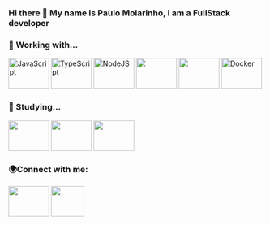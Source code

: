 ### Hi there 👋 My name is Paulo Molarinho, I am a FullStack developer

### 📝 Working with...


<div>
<img title="JavaScript" src="https://cdn.jsdelivr.net/gh/devicons/devicon/icons/javascript/javascript-original.svg" width="80" height="60">
<img title="TypeScript" src="https://cdn.jsdelivr.net/gh/devicons/devicon/icons/typescript/typescript-original.svg" width="80" height="60">   
<img title="NodeJS" src="https://cdn.jsdelivr.net/gh/devicons/devicon/icons/nodejs/nodejs-original.svg" width="80" height="60">
<img src="https://cdn.jsdelivr.net/gh/devicons/devicon/icons/react/react-original.svg" width="80" height="60" />
<img src="https://cdn.jsdelivr.net/gh/devicons/devicon/icons/nestjs/nestjs-plain.svg" width="80" height="60" />
<img title="Docker" src="https://cdn.jsdelivr.net/gh/devicons/devicon/icons/docker/docker-original.svg" width="80" height="60"/>
</div>

### 📕 Studying...

<div>
<img src="https://cdn.jsdelivr.net/gh/devicons/devicon/icons/nextjs/nextjs-original.svg" width="80" height="60"/>
<img src="https://cdn.jsdelivr.net/gh/devicons/devicon/icons/redis/redis-original.svg" width="80" height="60" />
<img src="https://cdn.jsdelivr.net/gh/devicons/devicon/icons/electron/electron-original.svg" width="80" height="60"/>
</div>

### 🌍Connect with me:

<div>
<a href="linkedin.com/in/paulo-molarinho-ferreira-de-mattos-090088227"><img src="https://cdn.jsdelivr.net/gh/devicons/devicon/icons/linkedin/linkedin-original.svg" width="80" height="60"/></a>
<a href="mailto:paulofmmattos@gmail.com"><img src="https://cdn-icons-png.flaticon.com/512/281/281769.png?w=360" width="65" height="60"/></a>
</div>
